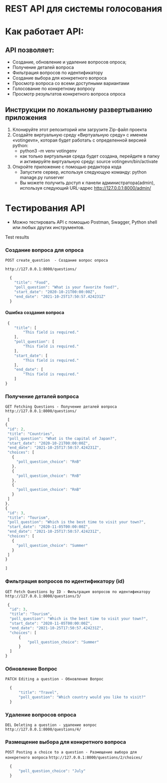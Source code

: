 # REST API для системы голосования

# Как работает API:
 
 ## API позволяет:

   - Создание, обновление и удаление вопросов опроса;
   - Получение деталей вопроса
   - Фильтрация вопросов по идентификатору
   - Создание выбора для конкретного вопроса
   - Просмотр вопроса со всеми доступными вариантами
   - Голосование по конкретному вопросу
   - Просмотр результатов конкретного вопроса опроса

## Инструкции по локальному развертыванию приложения

1. Клонируйте этот репозиторий или загрузите Zip-файл проекта
2. Создайте виртуальную среду «Виртуальную среду» с именем «votingevn», которая будет работать с определенной версией python:
   - python3 -m venv votingenv 
   - как только виртуальная среда будет создана, перейдите в папку и активируйте виртуальную среду:  source votingevn/bin/activate
3. Откройте приложение с помощью редактора кода
   - Запустите сервер, используя следующую команду: python manage.py runserver
   - Вы можете получить доступ к панели администратора(admin), используя следующий URL-адрес http://127.0.0.1:8000/admin/

# Tестирования API
  - Можно тестировать API с помощью Postman, Swagger, Python shell или любых других инструментов.

Test results

### Создание вопроса для опроса
 ```POST create_question  - Создание вопрос опроса```
 
 ```http://127.0.0.1:8000/questions/```
 
```javascript
  {
    "title": "Food",
    "poll_question": "What is your favorite food?",
    "start_date": "2020-10-21T00:00:00Z",
    "end_date": "2021-10-25T17:50:57.424231Z"
  }
 ```
 #### Ошибка создания вопроса
 ```javascript
  {
     "title": [
         "This field is required."
     ],
     "poll_question": [
         "This field is required."
     ],
     "start_date": [
         "This field is required."
     ],
     "end_date": [
         "This field is required."
     ]
 }
  ```
  ### Получение деталей вопроса
  ```GET Fetching Questions - Получение деталей вопроса```
  ```http://127.0.0.1:8000/questions/ ```
  
   ```javascript
    [
  {
    "id": 2,
    "title": "Countries",
    "poll_question": "What is the capital of Japan?",
    "start_date": "2020-10-21T00:00:00Z",
    "end_date": "2021-10-25T17:50:57.424231Z",
    "choices": [
      {
        "poll_question_choice": "RnB"
      },
      {
        "poll_question_choice": "RnB"
      },
      {
        "poll_question_choice": "RnB"
      }
    ]
  },
  {
    "id": 3,
    "title": "Tourism",
    "poll_question": "Which is the best time to visit your town?",
    "start_date": "2020-11-05T00:00:00Z",
    "end_date": "2021-10-25T17:50:57.424231Z",
    "choices": [
      {
        "poll_question_choice": "Summer"
      }
    ]
  }
  
   ]
   ```
   ### Фильтрация вопросов по идентификатору (id)
   ```GET Fetch Questions by ID - Фильтрация вопросов по идентификатору ```
   ```http://127.0.0.1:8000/questions/3/ ```
   ```javascript
    {
     "id": 3,
     "title": "Tourism",
     "poll_question": "Which is the best time to visit your town?",
     "start_date": "2020-11-05T00:00:00Z",
     "end_date": "2021-10-25T17:50:57.424231Z",
     "choices": [
         {
             "poll_question_choice": "Summer"
         }
     ]
 }
```
### Обновление Вопрос
```PATCH Editing a question - Обновление Вопрос```
``` javascript
  {
      "title": "Travel",
      "poll_question": "Which country would you like to visit?"
  }

```
### Удаление вопросов опроса
```DEL Deleting a question - удаление вопрос```
```http://127.0.0.1:8000/questions/4/```


### Размещение выбора для конкретного вопроса
```POST Posting a choice to a question - Размещение выбора для конкретного вопроса```
```http://127.0.0.1:8000/questions/2/choices/```
```javascript
  {
      "poll_question_choice": "July"
  }
```





